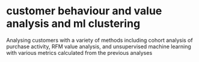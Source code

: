 # customer behaviour and value analysis and ml clustering
 Analysing customers with a variety of methods including cohort analysis of purchase activity, RFM value analysis, and unsupervised machine learning with various metrics calculated from the previous analyses
